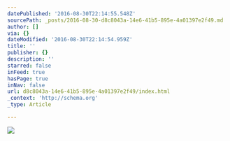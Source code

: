 ```yaml
---
datePublished: '2016-08-30T22:14:55.548Z'
sourcePath: _posts/2016-08-30-d8c8043a-14e6-41b5-895e-4a01397e2f49.md
author: []
via: {}
dateModified: '2016-08-30T22:14:54.959Z'
title: ''
publisher: {}
description: ''
starred: false
inFeed: true
hasPage: true
inNav: false
url: d8c8043a-14e6-41b5-895e-4a01397e2f49/index.html
_context: 'http://schema.org'
_type: Article

---
```

![](https://the-grid-user-content.s3-us-west-2.amazonaws.com/cf830433-7cac-4723-930f-93f2ac07efaf.gif)